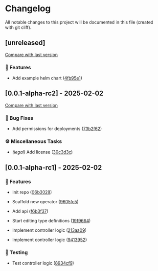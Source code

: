 # Changelog

All notable changes to this project will be documented in this file (created with git cliff).

## [unreleased]

[Compare with last version](https://github.com/amasotti/pod-rotator-operator/compare/73b2f627f0c851f41437e41e70e1937fbe9de770..)
### 🚀 Features


- Add example helm chart ([4fb95e1](https://github.com/amasotti/pod-rotator-operator/commit/4fb95e1e052af3e58e7926ae140a0d797ea7e14f))

## [0.0.1-alpha-rc2] - 2025-02-02

[Compare with last version](https://github.com/amasotti/pod-rotator-operator/compare/8934cf90f4e21e456cf4d11bf3f596ea59516916..73b2f627f0c851f41437e41e70e1937fbe9de770)
### 🐛 Bug Fixes


- Add permissions for deployments ([73b2f62](https://github.com/amasotti/pod-rotator-operator/commit/73b2f627f0c851f41437e41e70e1937fbe9de770))

### ⚙️ Miscellaneous Tasks


- *(legal)* Add license ([30c3d3c](https://github.com/amasotti/pod-rotator-operator/commit/30c3d3cfe9294f28dc039001c69cd7bbfce313ce))

## [0.0.1-alpha-rc1] - 2025-02-02

### 🚀 Features


- Init repo ([06b3028](https://github.com/amasotti/pod-rotator-operator/commit/06b3028146a1251dae0ee0b534ad919769ca39aa))

- Scaffold new operator ([9605fc5](https://github.com/amasotti/pod-rotator-operator/commit/9605fc58a14bdc46b55773b39583a9e6198bb228))

- Add api ([f6b3f37](https://github.com/amasotti/pod-rotator-operator/commit/f6b3f37ea00b5d00a55332356cf7236d4f2136c4))

- Start editing type definitions ([19f9664](https://github.com/amasotti/pod-rotator-operator/commit/19f96646d6e292f1c296d7e69d352b8c2ece2c19))

- Implement controller logic ([213aa09](https://github.com/amasotti/pod-rotator-operator/commit/213aa09b580d94516d26e5fa80b90d1ea97662fb))

- Implement controller logic ([9413952](https://github.com/amasotti/pod-rotator-operator/commit/941395239395ef4acbbb50638e296f9626f3d0b0))

### 🧪 Testing


- Test controller logic ([8934cf9](https://github.com/amasotti/pod-rotator-operator/commit/8934cf90f4e21e456cf4d11bf3f596ea59516916))

<!-- generated by git-cliff -->
